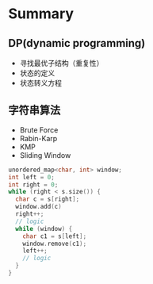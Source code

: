# Summary

## DP(dynamic programming)

- 寻找最优子结构（重复性）
- 状态的定义
- 状态转义方程

## 字符串算法

- Brute Force
- Rabin-Karp
- KMP
- Sliding Window

```cpp
unordered_map<char, int> window;
int left = 0;
int right = 0;
while (right < s.size()) {
  char c = s[right];
  window.add(c)
  right++;
  // logic
  while (window) {
    char c1 = s[left];
    window.remove(c1);
    left++;
    // logic
  }
}
```

